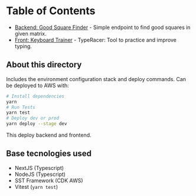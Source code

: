 # Table of Contents

- [Backend: Good Square Finder](./back/) - Simple endpoint to find good squares in given matrix.
- [Front: Keyboard Trainer](./front/) - TypeRacer: Tool to practice and improve typing.

## About this directory

Includes the environment configuration stack and deploy commands. Can be deployed to AWS with:

```bash
# Install dependencies
yarn
# Run Tests
yarn test
# Deploy dev or prod
yarn deploy --stage dev
```

This deploy backend and frontend.

## Base tecnologies used

- NextJS (Typescript)
- NodeJS (Typescript)
- SST Framework (CDK AWS)
- Vitest (``yarn test``)

